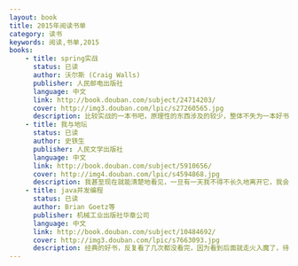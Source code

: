 ```yaml
---
layout: book
title: 2015年阅读书单
category: 读书
keywords: 阅读,书单,2015
books: 
    - title: spring实战
      status: 已读
      author: 沃尔斯 (Craig Walls) 
      publisher: 人民邮电出版社
      language: 中文
      link: http://book.douban.com/subject/24714203/
      cover: http://img3.douban.com/lpic/s27260565.jpg
      description: 比较实战的一本书吧，原理性的东西涉及的较少，整体不失为一本好书。
    - title: 我与地坛
      status: 已读
      author: 史铁生
      publisher: 人民文学出版社
      language: 中文
      link: http://book.douban.com/subject/5910656/
      cover: http://img4.douban.com/lpic/s4594868.jpg
      description: 我甚至现在就能清楚地看见，一旦有一天我不得不长久地离开它，我会怎样想念它，我会怎样想念它并且梦见它，我会怎样因为不敢想念它而梦也梦不到它。宇宙以其不息的欲望将一个歌舞炼为永恒。这欲望有怎样一个人间的姓名，大可忽略不计。每个人的地坛都不一样吧，到最后，也不是我在地坛，而是地坛在我。
    - title: java并发编程
      status: 已读
      author: Brian Goetz等
      publisher: 机械工业出版社华章公司
      language: 中文
      link: http://book.douban.com/subject/10484692/
      cover: http://img3.douban.com/lpic/s7663093.jpg
      description: 经典的好书，反复看了几次都没看完，因为看到后面就走火入魔了，待内力深厚些再战吧！
---
```





     
  